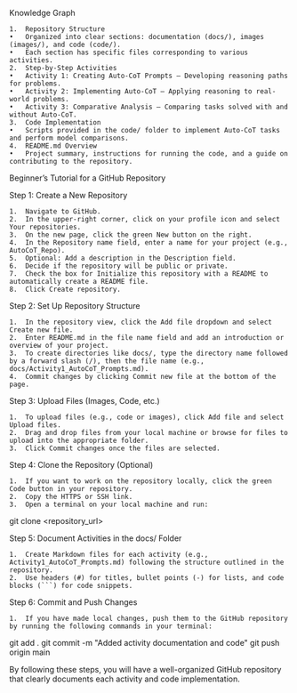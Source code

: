 Knowledge Graph

	1.	Repository Structure
	•	Organized into clear sections: documentation (docs/), images (images/), and code (code/).
	•	Each section has specific files corresponding to various activities.
	2.	Step-by-Step Activities
	•	Activity 1: Creating Auto-CoT Prompts – Developing reasoning paths for problems.
	•	Activity 2: Implementing Auto-CoT – Applying reasoning to real-world problems.
	•	Activity 3: Comparative Analysis – Comparing tasks solved with and without Auto-CoT.
	3.	Code Implementation
	•	Scripts provided in the code/ folder to implement Auto-CoT tasks and perform model comparisons.
	4.	README.md Overview
	•	Project summary, instructions for running the code, and a guide on contributing to the repository.

Beginner’s Tutorial for a GitHub Repository

Step 1: Create a New Repository

	1.	Navigate to GitHub.
	2.	In the upper-right corner, click on your profile icon and select Your repositories.
	3.	On the new page, click the green New button on the right.
	4.	In the Repository name field, enter a name for your project (e.g., AutoCoT_Repo).
	5.	Optional: Add a description in the Description field.
	6.	Decide if the repository will be public or private.
	7.	Check the box for Initialize this repository with a README to automatically create a README file.
	8.	Click Create repository.

Step 2: Set Up Repository Structure

	1.	In the repository view, click the Add file dropdown and select Create new file.
	2.	Enter README.md in the file name field and add an introduction or overview of your project.
	3.	To create directories like docs/, type the directory name followed by a forward slash (/), then the file name (e.g., docs/Activity1_AutoCoT_Prompts.md).
	4.	Commit changes by clicking Commit new file at the bottom of the page.

Step 3: Upload Files (Images, Code, etc.)

	1.	To upload files (e.g., code or images), click Add file and select Upload files.
	2.	Drag and drop files from your local machine or browse for files to upload into the appropriate folder.
	3.	Click Commit changes once the files are selected.

Step 4: Clone the Repository (Optional)

	1.	If you want to work on the repository locally, click the green Code button in your repository.
	2.	Copy the HTTPS or SSH link.
	3.	Open a terminal on your local machine and run:

git clone <repository_url>



Step 5: Document Activities in the docs/ Folder

	1.	Create Markdown files for each activity (e.g., Activity1_AutoCoT_Prompts.md) following the structure outlined in the repository.
	2.	Use headers (#) for titles, bullet points (-) for lists, and code blocks (```) for code snippets.

Step 6: Commit and Push Changes

	1.	If you have made local changes, push them to the GitHub repository by running the following commands in your terminal:

git add .
git commit -m "Added activity documentation and code"
git push origin main



By following these steps, you will have a well-organized GitHub repository that clearly documents each activity and code implementation.
